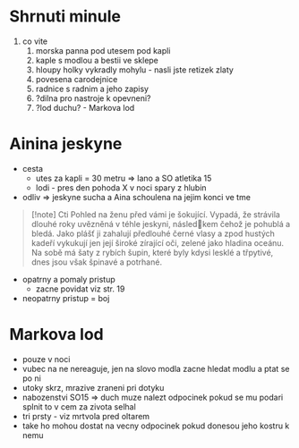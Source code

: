 # Shrnuti minule
1. co vite
	1. morska panna pod utesem pod kapli
	2. kaple s modlou a bestii ve sklepe
	3. hloupy holky vykradly mohylu - nasli jste retizek zlaty
	4. povesena carodejnice
	5. radnice s radnim a jeho zapisy
	6. ?dilna pro nastroje k opevneni?
	7. ?lod duchu? - Markova lod

# Ainina jeskyne
- cesta
	- utes za kapli = 30 metru => lano a SO atletika 15
	- lodi - pres den pohoda X v noci spary z hlubin
- odliv => jeskyne sucha a Aina schoulena na jejim konci ve tme

> [!note] Cti
> Pohled na ženu před vámi je šokující. Vypadá, že strávila dlouhé roky uvězněná v téhle jeskyni, následkem čehož je pohublá a bledá. Jako plášť ji zahalují předlouhé černé vlasy a zpod hustých kadeří vykukují jen její široké zírající oči, zelené jako hladina oceánu. Na sobě má šaty z rybích šupin, které byly kdysi lesklé a třpytivé, dnes jsou však špinavé a potrhané.

- opatrny a pomaly pristup
	- zacne povidat viz str. 19
- neopatrny pristup = boj


# Markova lod
- pouze v noci
- vubec na ne nereaguje, jen na slovo modla zacne hledat modlu a ptat se po ni
- utoky skrz, mrazive zraneni pri dotyku
- nabozenstvi SO15 => duch muze nalezt odpocinek pokud se mu podari splnit to v cem za zivota selhal
- tri prsty - viz mrtvola pred oltarem
- take ho mohou dostat na vecny odpocinek pokud donesou jeho kostru k nemu